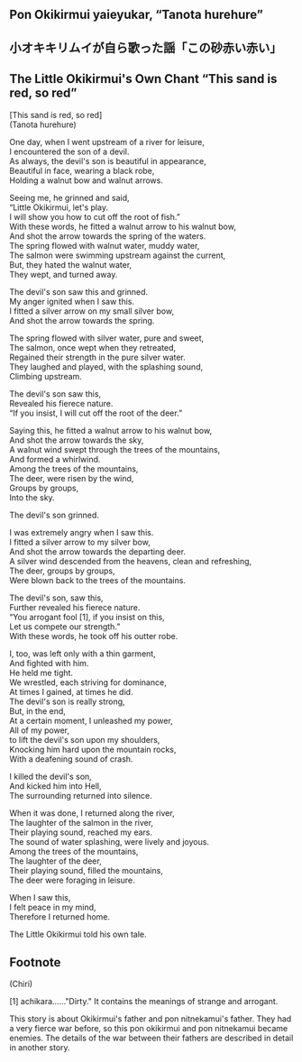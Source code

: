 ## Pon Okikirmui yaieyukar, “Tanota hurehure”   
## 小オキキリムイが自ら歌った謡「この砂赤い赤い」  
## The Little Okikirmui's Own Chant “This sand is red, so red”   
  
[This sand is red, so red]  
(Tanota hurehure)  
  
One day, when I went upstream of a river for leisure,  
I encountered the son of a devil.  
As always, the devil's son is beautiful in appearance,  
Beautiful in face, wearing a black robe,  
Holding a walnut bow and walnut arrows.  
  
Seeing me, he grinned and said,  
“Little Okikirmui, let's play.  
I will show you how to cut off the root of fish.”  
With these words, he fitted a walnut arrow to his walnut bow,  
And shot the arrow towards the spring of the waters.  
The spring flowed with walnut water, muddy water,  
The salmon were swimming upstream against the current,  
But, they hated the walnut water,   
They wept, and turned away.   
  
The devil's son saw this and grinned.  
My anger ignited when I saw this.  
I fitted a silver arrow on my small silver bow,  
And shot the arrow towards the spring.  
  
The spring flowed with silver water, pure and sweet,  
The salmon, once wept when they retreated,  
Regained their strength in the pure silver water.  
They laughed and played, with the splashing sound,  
Climbing upstream.   
  
The devil's son saw this,   
Revealed his fierece nature.  
“If you insist, I will cut off the root of the deer.”  
  
Saying this, he fitted a walnut arrow to his walnut bow,  
And shot the arrow towards the sky,  
A walnut wind swept through the trees of the mountains,  
And formed a whirlwind.  
Among the trees of the mountains,   
The deer, were risen by the wind,   
Groups by groups,   
Into the sky.  
  
The devil's son grinned.  
  
I was extremely angry when I saw this.  
I fitted a silver arrow to my silver bow,  
And shot the arrow towards the departing deer.  
A silver wind descended from the heavens, clean and refreshing,  
The deer, groups by groups,   
Were blown back to the trees of the mountains.  
  
The devil's son, saw this,   
Further revealed his fierece nature.  
“You arrogant fool [1], if you insist on this,   
Let us compete our strength.”  
With these words, he took off his outter robe.  
  
I, too, was left only with a thin garment,  
And fighted with him.   
He held me tight.  
We wrestled, each striving for dominance,  
At times I gained, at times he did.  
The devil's son is really strong,  
But, in the end,  
At a certain moment, I unleashed my power,  
All of my power,  
to lift the devil's son upon my shoulders,  
Knocking him hard upon the mountain rocks,  
With a deafening sound of crash.  
  
I killed the devil's son,   
And kicked him into Hell,  
The surrounding returned into silence.  
  
When it was done, I returned along the river,  
The laughter of the salmon in the river,    
Their playing sound, reached my ears.    
The sound of water splashing, were lively and joyous.    
Among the trees of the mountains,  
The laughter of the deer,  
Their playing sound, filled the mountains,  
The deer were foraging in leisure.  
  
When I saw this,  
I felt peace in my mind,   
Therefore I returned home.  
  
The Little Okikirmui told his own tale.   
  
## Footnote    
    
(Chiri)    
  
[1] achikara......"Dirty." It contains the meanings of strange and arrogant.  
  
This story is about Okikirmui's father and pon nitnekamui's father. They had a very fierce war before, so this pon okikirmui and pon nitnekamui became enemies. The details of the war between their fathers are described in detail in another story.